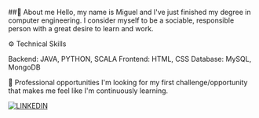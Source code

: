 ##👋 About me
Hello, my name is Miguel and I've just finished my degree in computer engineering. I consider myself to be a sociable, responsible person with a great desire to learn and work.

⚙️ Technical Skills

Backend: JAVA, PYTHON, SCALA
Frontend: HTML, CSS
Database: MySQL, MongoDB

💼 Professional opportunities
I'm looking for my first challenge/opportunity that makes me feel like I'm continuously learning.

[![LINKEDIN](https://img.shields.io/badge/LinkedIn-0077B5?style=for-the-badge&logo=linkedin&logoColor=white)](https://www.linkedin.com/in/miguel-brito-182846318/)
